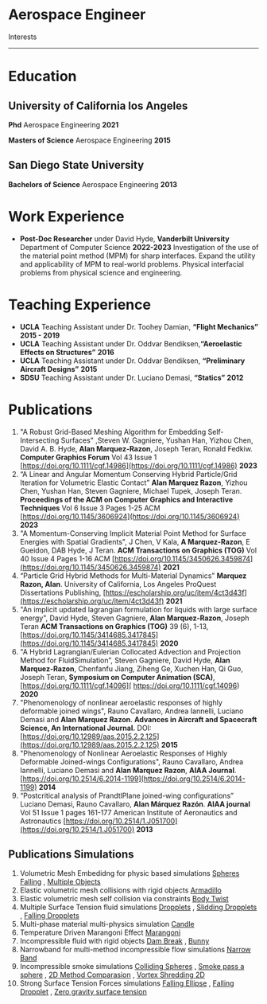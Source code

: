 # Aerospace Engineer 
Interests 

*** 

# Education 
## University of California los Angeles
**Phd** Aerospace Engineering **2021**

**Masters of Science** Aerospace Engineering **2015**
## San Diego State University
**Bachelors of Science** Aerospace Engineering **2013**

# Work Experience 
* **Post-Doc Researcher** under David Hyde, **Vanderbilt University** Department of Computer Science **2022-2023** Investigation of the use of the material point method (MPM) for sharp interfaces. Expand the utility and applicability of MPM to real-world problems. Physical interfacial problems from physical science and engineering. 

# Teaching Experience 
* **UCLA** Teaching Assistant under Dr. Toohey Damian, **“Flight Mechanics”** **2015 - 2019**
* **UCLA** Teaching Assistant under Dr. Oddvar Bendiksen,**“Aeroelastic Effects on Structures”** **2016**
* **UCLA** Teaching Assistant under Dr. Oddvar Bendiksen, **“Preliminary Aircraft Designs”** **2015**
* **SDSU** Teaching Assistant under Dr. Luciano Demasi, **“Statics”** **2012**

# Publications 
1. "A Robust Grid-Based Meshing Algorithm for Embedding Self-Intersecting Surfaces"
,Steven W. Gagniere, Yushan Han, Yizhou Chen, David A. B. Hyde, **Alan
Marquez-Razon**, Joseph Teran, Ronald Fedkiw. **Computer Graphics Forum** Vol 43
Issue 1 [https://doi.org/10.1111/cgf.14986](https://doi.org/10.1111/cgf.14986) **2023**
2. “A Linear and Angular Momentum Conserving Hybrid Particle/Grid Iteration for
Volumetric Elastic Contact” **Alan Marquez Razon**, Yizhou Chen, Yushan Han, Steven
Gagniere, Michael Tupek, Joseph Teran. **Proceedings of the ACM on Computer
Graphics and Interactive Techniques** Vol 6 Issue 3 Pages 1-25 ACM
[https://doi.org/10.1145/3606924](https://doi.org/10.1145/3606924) **2023**
3. "A Momentum-Conserving Implicit Material Point Method for Surface Energies with
Spatial Gradients", J Chen, V Kala, **A Marquez-Razon**, E Gueidon, DAB Hyde, J Teran.
**ACM Transactions on Graphics (TOG)** Vol 40 Issue 4 Pages 1-16 ACM
[https://doi.org/10.1145/3450626.3459874](https://doi.org/10.1145/3450626.3459874) **2021**
4. “Particle Grid Hybrid Methods for Multi-Material Dynamics” **Marquez Razon, Alan**.
University of California, Los Angeles ProQuest Dissertations Publishing, 
[https://escholarship.org/uc/item/4ct3d43f](https://escholarship.org/uc/item/4ct3d43f) **2021** 
6. "An implicit updated lagrangian formulation for liquids with large surface energy", David
Hyde, Steven Gagniere, **Alan Marquez-Razon**, Joseph Teran **ACM Transactions on
Graphics (TOG)** 39 (6), 1-13, [https://doi.org/10.1145/3414685.3417845](https://doi.org/10.1145/3414685.3417845) **2020**
7. "A Hybrid Lagrangian/Eulerian Collocated Advection and Projection Method for
FluidSimulation”, Steven Gagniere, David Hyde, **Alan Marquez-Razon**, Chenfanfu
Jiang, Ziheng Ge, Xuchen Han, Qi Guo, Joseph Teran, **Symposium on Computer
Animation (SCA)**, [https://doi.org/10.1111/cgf.14096]( https://doi.org/10.1111/cgf.14096) **2020**
8. "Phenomenology of nonlinear aeroelastic responses of highly deformable joined wings",
Rauno Cavallaro, Andrea Iannelli, Luciano Demasi and **Alan Marquez Razon**.
**Advances in Aircraft and Spacecraft Science, An International Journal.** DOI:
[https://doi.org/10.12989/aas.2015.2.2.125](https://doi.org/10.12989/aas.2015.2.2.125) **2015**
9. "Phenomenology of Nonlinear Aeroelastic Responses of Highly Deformable
Joined-wings Configurations", Rauno Cavallaro, Andrea Iannelli, Luciano Demasi and
**Alan Marquez Razon**, **AIAA Journal**. [https://doi.org/10.2514/6.2014-1199](https://doi.org/10.2514/6.2014-1199) **2014**
10. “Postcritical analysis of PrandtlPlane joined-wing configurations” Luciano Demasi,
Rauno Cavallaro, **Alan Márquez Razón**. **AIAA journal** Vol 51 Issue 1 pages 161-177
American Institute of Aeronautics and Astronautics [https://doi.org/10.2514/1.J051700](https://doi.org/10.2514/1.J051700)
**2013**

## Publications Simulations 
1. Volumetric Mesh Embedidng for physic based simulations [Spheres Falling](./ball.mp4) , [Multiple Objects](./collection.mp4)  
1. Elastic volumetric mesh collisions with rigid objects [Armadillo](./armaldo.mp4)
2. Elastic volumetric mesh self collision via constraints [Body Twist](./twist.mp4)
3. Multiple Surface Tension fluid simulations [Dropplets](./Contact_angles.mp4) , [Slidding Dropplets](./ramp.mp4) , [Falling Dropplets](./Multi_drop_kst.mp4)     
5. Multi-phase material multi-physics simulation [Candle](./candle_01_sticky_take3.mp4)
6. Temperature Driven Marangoni Effect [Marangoni](./Marangoni.mp4)
7. Incompressible fluid with rigid objects [Dam Break](./dambreak_128_final.mp4) , [Bunny ](./bunny_drown_0_156.mp4)
8. Narrowband for multi-method incompressible flow simulations [Narrow Band](./narrow_band_2d.mp4)
9. Incompressible smoke simulations [Colliding Spheres](./spheres256_4M.mp4) , [Smoke pass a sphere](./smoke_past_sphere_N64/mp4) , [2D Method Comparasion](./smoke_256_flow_2D.mp4) , [Vortex Shredding 2D](./vortex_2d.mp4)
10. Strong Surface Tension Forces simulations [Falling Ellipse](./ellipse_implicit_N64_kst_1.mp4) , [Falling Dropplet](./plataformas.mp4) , [Zero gravity surface tension](./oscu_new_render.mp4)
